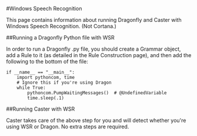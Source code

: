 #Windows Speech Recognition

This page contains information about running Dragonfly and Caster with Windows Speech Recognition. (Not Cortana.)

##Running a Dragonfly Python file with WSR

In order to run a Dragonfly .py file, you should create a Grammar object, add a Rule to it (as detailed in the Rule Construction page), and then add the following to the bottom of the file:

```
if __name__ == "__main__":
    import pythoncom, time
    # Ignore this if you're using Dragon
    while True:
        pythoncom.PumpWaitingMessages()  # @UndefinedVariable
        time.sleep(.1)
```

##Running Caster with WSR

Caster takes care of the above step for you and will detect whether you're using WSR or Dragon. No extra steps are required.
